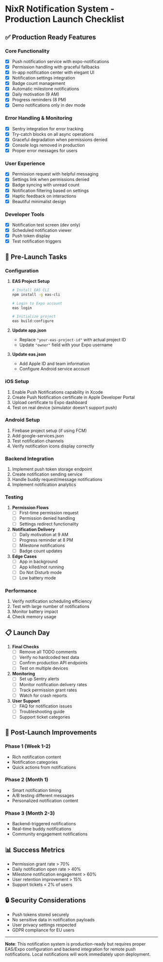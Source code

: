 # NixR Notification System - Production Launch Checklist

## ✅ Production Ready Features

### Core Functionality
- [x] Push notification service with expo-notifications
- [x] Permission handling with graceful fallbacks
- [x] In-app notification center with elegant UI
- [x] Notification settings integration
- [x] Badge count management
- [x] Automatic milestone notifications
- [x] Daily motivation (9 AM)
- [x] Progress reminders (8 PM)
- [x] Demo notifications only in dev mode

### Error Handling & Monitoring
- [x] Sentry integration for error tracking
- [x] Try-catch blocks on all async operations
- [x] Graceful degradation when permissions denied
- [x] Console logs removed in production
- [x] Proper error messages for users

### User Experience
- [x] Permission request with helpful messaging
- [x] Settings link when permissions denied
- [x] Badge syncing with unread count
- [x] Notification filtering based on settings
- [x] Haptic feedback on interactions
- [x] Beautiful minimalist design

### Developer Tools
- [x] Notification test screen (dev only)
- [x] Scheduled notification viewer
- [x] Push token display
- [x] Test notification triggers

## 🚧 Pre-Launch Tasks

### Configuration
1. **EAS Project Setup**
   ```bash
   # Install EAS CLI
   npm install -g eas-cli
   
   # Login to Expo account
   eas login
   
   # Initialize project
   eas build:configure
   ```
   
2. **Update app.json**
   - Replace `"your-eas-project-id"` with actual project ID
   - Update `"owner"` field with your Expo username

3. **Update eas.json**
   - Add Apple ID and team information
   - Configure Android service account

### iOS Setup
1. Enable Push Notifications capability in Xcode
2. Create Push Notification certificate in Apple Developer Portal
3. Upload certificate to Expo dashboard
4. Test on real device (simulator doesn't support push)

### Android Setup
1. Firebase project setup (if using FCM)
2. Add google-services.json
3. Test notification channels
4. Verify notification icons display correctly

### Backend Integration
1. Implement push token storage endpoint
2. Create notification sending service
3. Handle buddy request/message notifications
4. Implement notification analytics

### Testing
1. **Permission Flows**
   - [ ] First-time permission request
   - [ ] Permission denied handling
   - [ ] Settings redirect functionality
   
2. **Notification Delivery**
   - [ ] Daily motivation at 9 AM
   - [ ] Progress reminder at 8 PM
   - [ ] Milestone notifications
   - [ ] Badge count updates
   
3. **Edge Cases**
   - [ ] App in background
   - [ ] App killed/not running
   - [ ] Do Not Disturb mode
   - [ ] Low battery mode

### Performance
1. Verify notification scheduling efficiency
2. Test with large number of notifications
3. Monitor battery impact
4. Check memory usage

## 📋 Launch Day

1. **Final Checks**
   - [ ] Remove all TODO comments
   - [ ] Verify no hardcoded test data
   - [ ] Confirm production API endpoints
   - [ ] Test on multiple devices

2. **Monitoring**
   - [ ] Set up Sentry alerts
   - [ ] Monitor notification delivery rates
   - [ ] Track permission grant rates
   - [ ] Watch for crash reports

3. **User Support**
   - [ ] FAQ for notification issues
   - [ ] Troubleshooting guide
   - [ ] Support ticket categories

## 🎯 Post-Launch Improvements

### Phase 1 (Week 1-2)
- Rich notification content
- Notification categories
- Quick actions from notifications

### Phase 2 (Month 1)
- Smart notification timing
- A/B testing different messages
- Personalized notification content

### Phase 3 (Month 2-3)
- Backend-triggered notifications
- Real-time buddy notifications
- Community engagement notifications

## 📊 Success Metrics

- Permission grant rate > 70%
- Daily notification open rate > 40%
- Milestone notification engagement > 60%
- User retention improvement > 15%
- Support tickets < 2% of users

## 🔒 Security Considerations

- Push tokens stored securely
- No sensitive data in notification payloads
- User privacy settings respected
- GDPR compliance for EU users

---

**Note**: This notification system is production-ready but requires proper EAS/Expo configuration and backend integration for remote push notifications. Local notifications will work immediately upon deployment. 